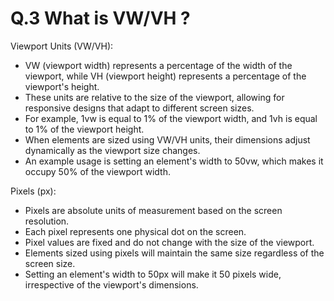 # Q.3 What is VW/VH ?



Viewport Units (VW/VH):
- VW (viewport width) represents a percentage of the width of the viewport, while VH (viewport height) represents a percentage of the viewport's height.
- These units are relative to the size of the viewport, allowing for responsive designs that adapt to different screen sizes.
- For example, 1vw is equal to 1% of the viewport width, and 1vh is equal to 1% of the viewport height.
- When elements are sized using VW/VH units, their dimensions adjust dynamically as the viewport size changes.
- An example usage is setting an element's width to 50vw, which makes it occupy 50% of the viewport width.

Pixels (px):
- Pixels are absolute units of measurement based on the screen resolution.
- Each pixel represents one physical dot on the screen.
- Pixel values are fixed and do not change with the size of the viewport.
- Elements sized using pixels will maintain the same size regardless of the screen size.
- Setting an element's width to 50px will make it 50 pixels wide, irrespective of the viewport's dimensions.
